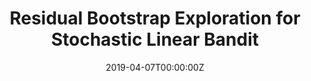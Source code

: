 ---
authors:
- admin
date: "2019-04-07T00:00:00Z"
external_link: https://arxiv.org/pdf/2202.11474.pdf
doi: ""
featured: false
projects:
- internal-project
publication: ""
publication_short: ""
publication_types:
- "3"
publishDate: "2017-01-01T00:00:00Z"
tags:
- Source Themes
title: Residual Bootstrap Exploration for Stochastic Linear Bandit
url_pdf: https://arxiv.org/pdf/2202.11474.pdf
---
